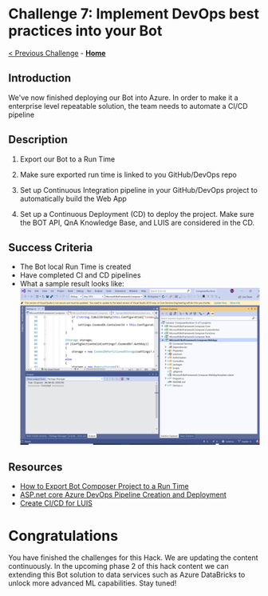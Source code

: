 # Challenge 7: Implement DevOps best practices into your Bot 
[< Previous Challenge](./Challenge6-ACS.md) - **[Home](../README.md)** 
## Introduction
We've now finished deploying our Bot into Azure. In order to make it a enterprise level repeatable solution, the team needs to automate a CI/CD pipeline
	
## Description

1. Export our Bot to a Run Time

2. Make sure exported run time is linked to you GitHub/DevOps repo

3. Set up Continuous Integration pipeline in your GitHub/DevOps project to automatically build the Web App 

4. Set up a Continuous Deployment (CD) to deploy the project. Make sure the BOT API, QnA Knowledge Base, and LUIS are considered in the CD. 


## Success Criteria
* The Bot local Run Time is created
* Have completed CI and CD pipelines 
* What a sample result looks like:
![Sample](./Images/Ch7-1.JPG)

## Resources
* [How to Export Bot Composer Project to a Run Time](https://docs.microsoft.com/en-us/composer/how-to-add-custom-action#export-runtime)
* [ASP.net core Azure DevOps Pipeline Creation and Deployment](https://docs.microsoft.com/en-us/azure/devops/pipelines/ecosystems/dotnet-core?view=azure-devops)
* [Create CI/CD for LUIS](https://docs.microsoft.com/en-us/azure/cognitive-services/luis/luis-concept-devops-automation#continuous-delivery-cd)


# Congratulations

You have finished the challenges for this Hack. 
We are updating the content continuously. In the upcoming phase 2 of this hack content we can extending this Bot solution to data services such as Azure DataBricks to unlock more advanced ML capabilities.
Stay tuned!